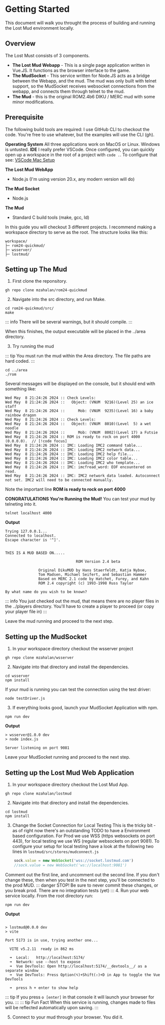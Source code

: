 # Getting Started

This document will walk you throught the process of building and running the Lost Mud environment locally.

## Overview
The Lost Must consists of 3 components.
- **The Lost Mud Webapp** - This is a single page application written in Vue.JS. It functions as the browser interface to the game.
- **The MudSocket** - This service written for Node.JS acts as a bridge between the Webapp, and the mud. The mud was only built with telnet support, so the MudSocket receives websocket connections from the webapp, and connects them through telnet to the mud.
- **The Mud** - this is the original ROM2.4b6 DIKU / MERC mud with some minor modifications.

## Prerequisite
The following build tools are required:
I use GitHub CLI to checkout the code. You're free to use whatever, but the examples will use the CLI (gh).

**Operating System** All three applications work on MacOS or Linux. Windows is untusted.
**IDE** I really prefer VSCode. Once configured, you can quickly open up a workspace in the root of a project with ```code .```. To configure that see: [VSCode Mac Setup](https://code.visualstudio.com/docs/setup/mac)

**The Lost Mud WebApp**
- Node.js (I'm using version 20.x, any modern version will do)

**The Mud Socket**
- Node.js

**The Mud**
- Standard C build tools (make, gcc, ld)

In this guide you will checkout 3 different projects. I recommend making a workspace directory to serve as the root. The structure looks like this:
```console
workspace/
├─ rom24-quickmud/
├─ wsserver/
├─ lostmud/
```

## Setting up The Mud
1. First clone the reponsitory.
```console
gh repo clone mzahalan/rom24-quickmud
```
2. Navigate into the src directory, and run Make.
```console
cd rom24-quickmud/src/
make
```
::: info
There will be several warnings, but it should compile.
:::

When this finishes, the output executable will be placed in the ../area directory.

3. Try running the mud

::: tip
You must run the mud within the Area directory. The file paths are hard coded.
:::

```console
cd ../area
./rom
```
Several messages will be displayed on the console, but it should end with something like:
```console
Wed May  8 21:24:26 2024 :: Check Levels:
Wed May  8 21:24:26 2024 ::   Object: (VNUM  9216)(Level 25) an ice staff
Wed May  8 21:24:26 2024 ::      Mob: (VNUM  9235)(Level 16) a baby rainbow dragon
Wed May  8 21:24:26 2024 :: Check Levels:
Wed May  8 21:24:26 2024 ::   Object: (VNUM  8010)(Level  5) a wet noodle
Wed May  8 21:24:26 2024 ::      Mob: (VNUM  8002)(Level 17) a Futsie
Wed May  8 21:24:26 2024 :: ROM is ready to rock on port 4000 (0.0.0.0).  // [!code focus]
Wed May  8 21:24:26 2024 :: IMC: Loading IMC2 command table...
Wed May  8 21:24:26 2024 :: IMC: Loading IMC2 network data...
Wed May  8 21:24:26 2024 :: IMC: Loading IMC2 help file...
Wed May  8 21:24:26 2024 :: IMC: Loading IMC2 color table...
Wed May  8 21:24:26 2024 :: IMC: Loading IMC2 who template...
Wed May  8 21:24:26 2024 :: IMC: imcfread_word: EOF encountered on read.
Wed May  8 21:24:26 2024 :: IMC: IMC2 network data loaded. Autoconnect not set. IMC2 will need to be connected manually.
```
Note the important line **ROM is ready to rock on port 4000**

**CONGRATULATIONS You're Running the Mud!**
You can test your mud by telneting into it.
```console
telnet localhost 4000
```

**Output**
```console
Trying 127.0.0.1...
Connected to localhost.
Escape character is '^]'.


THIS IS A MUD BASED ON.....

                                ROM Version 2.4 beta

               Original DikuMUD by Hans Staerfeldt, Katja Nyboe,
               Tom Madsen, Michael Seifert, and Sebastian Hammer
               Based on MERC 2.1 code by Hatchet, Furey, and Kahn
               ROM 2.4 copyright (c) 1993-1998 Russ Taylor

By what name do you wish to be known? 
```

::: info
You just checked out the mud, that means there are no player files in the ../players directory. You'll have to create a player to proceed (or copy your player file in)
:::

Leave the mud running and proceed to the next step.

## Setting up the MudSocket
1. In your workspace directory checkout the wsserver project
```console
gh repo clone mzahalan/wsserver
```
2. Navigate into that directory and install the dependencies.
```console
cd wsserver
npm install
```
If your mud is running you can test the connection using the test driver:
```console
node testDriver.js
```
3. If everything looks good, launch your MudSocket Application with npm.
```console
npm run dev
```
**Output**
```console
> wsserver@1.0.0 dev
> node index.js

Server listening on port 9081
```

Leave your MudSocket running and proceed to the next step.

## Setting up the Lost Mud Web Application
1. In your workspace directory checkout the Lost Mud App.
```console
gh repo clone mzahalan/lostmud
```
2. Navigate into that directory and install the dependencies.
```console
cd lostmud
npm install
```
3. Change the Socket Connection for Local Testing
This is the tricky bit - as of right now there's an outstanding TODO to have a Environment based configuration. For Prod we use WSS (https websockets on port 443), for local testing we use WS (regular websockets on port 9081). To configure your setup for local testing have a look at the following two lines in ```lostmud/src/stores/mudconnect.js```
```js
    sock.value = new WebSocket('wss://socket.lostmud.com')
    //sock.value = new WebSocket('ws://localhost:9081')
```
Comment out the first line, and uncomment out the second line. If you don't change these, then when you test in the next step, you'll be connected to the prod MUD.
::: danger STOP!
Be sure to never commit these changes, or you break prod. There are no integration tests (yet)
:::
4. Run your web service locally.
From the root directory run:
```console
npm run dev
```
**Output**
```console

> lostmud@0.0.0 dev
> vite

Port 5173 is in use, trying another one...

  VITE v5.2.11  ready in 862 ms

  ➜  Local:   http://localhost:5174/
  ➜  Network: use --host to expose
  ➜  Vue DevTools: Open http://localhost:5174/__devtools__/ as a separate window
  ➜  Vue DevTools: Press Option(⌥)+Shift(⇧)+D in App to toggle the Vue DevTools

  ➜  press h + enter to show help

```
::: tip
If you press ```o [enter]``` in that console it will launch your browser for you.
:::
::: tip Fun Fact
When this service is running, changes made to files will be reflected automatically upon saving.
:::

5. Connect to your mud through your browser. You did it.


